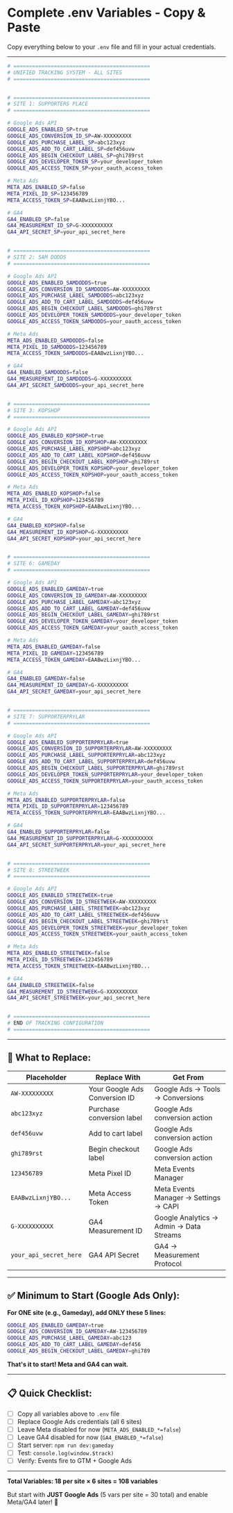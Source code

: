# Complete .env Variables - Copy & Paste

Copy everything below to your `.env` file and fill in your actual credentials.

---

```bash
# ============================================
# UNIFIED TRACKING SYSTEM - ALL SITES
# ============================================


# ============================================
# SITE 1: SUPPORTERS PLACE
# ============================================

# Google Ads API
GOOGLE_ADS_ENABLED_SP=true
GOOGLE_ADS_CONVERSION_ID_SP=AW-XXXXXXXXX
GOOGLE_ADS_PURCHASE_LABEL_SP=abc123xyz
GOOGLE_ADS_ADD_TO_CART_LABEL_SP=def456uvw
GOOGLE_ADS_BEGIN_CHECKOUT_LABEL_SP=ghi789rst
GOOGLE_ADS_DEVELOPER_TOKEN_SP=your_developer_token
GOOGLE_ADS_ACCESS_TOKEN_SP=your_oauth_access_token

# Meta Ads
META_ADS_ENABLED_SP=false
META_PIXEL_ID_SP=123456789
META_ACCESS_TOKEN_SP=EAABwzLixnjYBO...

# GA4
GA4_ENABLED_SP=false
GA4_MEASUREMENT_ID_SP=G-XXXXXXXXXX
GA4_API_SECRET_SP=your_api_secret_here


# ============================================
# SITE 2: SAM DODDS
# ============================================

# Google Ads API
GOOGLE_ADS_ENABLED_SAMDODDS=true
GOOGLE_ADS_CONVERSION_ID_SAMDODDS=AW-XXXXXXXXX
GOOGLE_ADS_PURCHASE_LABEL_SAMDODDS=abc123xyz
GOOGLE_ADS_ADD_TO_CART_LABEL_SAMDODDS=def456uvw
GOOGLE_ADS_BEGIN_CHECKOUT_LABEL_SAMDODDS=ghi789rst
GOOGLE_ADS_DEVELOPER_TOKEN_SAMDODDS=your_developer_token
GOOGLE_ADS_ACCESS_TOKEN_SAMDODDS=your_oauth_access_token

# Meta Ads
META_ADS_ENABLED_SAMDODDS=false
META_PIXEL_ID_SAMDODDS=123456789
META_ACCESS_TOKEN_SAMDODDS=EAABwzLixnjYBO...

# GA4
GA4_ENABLED_SAMDODDS=false
GA4_MEASUREMENT_ID_SAMDODDS=G-XXXXXXXXXX
GA4_API_SECRET_SAMDODDS=your_api_secret_here


# ============================================
# SITE 3: KOPSHOP
# ============================================

# Google Ads API
GOOGLE_ADS_ENABLED_KOPSHOP=true
GOOGLE_ADS_CONVERSION_ID_KOPSHOP=AW-XXXXXXXXX
GOOGLE_ADS_PURCHASE_LABEL_KOPSHOP=abc123xyz
GOOGLE_ADS_ADD_TO_CART_LABEL_KOPSHOP=def456uvw
GOOGLE_ADS_BEGIN_CHECKOUT_LABEL_KOPSHOP=ghi789rst
GOOGLE_ADS_DEVELOPER_TOKEN_KOPSHOP=your_developer_token
GOOGLE_ADS_ACCESS_TOKEN_KOPSHOP=your_oauth_access_token

# Meta Ads
META_ADS_ENABLED_KOPSHOP=false
META_PIXEL_ID_KOPSHOP=123456789
META_ACCESS_TOKEN_KOPSHOP=EAABwzLixnjYBO...

# GA4
GA4_ENABLED_KOPSHOP=false
GA4_MEASUREMENT_ID_KOPSHOP=G-XXXXXXXXXX
GA4_API_SECRET_KOPSHOP=your_api_secret_here


# ============================================
# SITE 6: GAMEDAY
# ============================================

# Google Ads API
GOOGLE_ADS_ENABLED_GAMEDAY=true
GOOGLE_ADS_CONVERSION_ID_GAMEDAY=AW-XXXXXXXXX
GOOGLE_ADS_PURCHASE_LABEL_GAMEDAY=abc123xyz
GOOGLE_ADS_ADD_TO_CART_LABEL_GAMEDAY=def456uvw
GOOGLE_ADS_BEGIN_CHECKOUT_LABEL_GAMEDAY=ghi789rst
GOOGLE_ADS_DEVELOPER_TOKEN_GAMEDAY=your_developer_token
GOOGLE_ADS_ACCESS_TOKEN_GAMEDAY=your_oauth_access_token

# Meta Ads
META_ADS_ENABLED_GAMEDAY=false
META_PIXEL_ID_GAMEDAY=123456789
META_ACCESS_TOKEN_GAMEDAY=EAABwzLixnjYBO...

# GA4
GA4_ENABLED_GAMEDAY=false
GA4_MEASUREMENT_ID_GAMEDAY=G-XXXXXXXXXX
GA4_API_SECRET_GAMEDAY=your_api_secret_here


# ============================================
# SITE 7: SUPPORTERPRYLAR
# ============================================

# Google Ads API
GOOGLE_ADS_ENABLED_SUPPORTERPRYLAR=true
GOOGLE_ADS_CONVERSION_ID_SUPPORTERPRYLAR=AW-XXXXXXXXX
GOOGLE_ADS_PURCHASE_LABEL_SUPPORTERPRYLAR=abc123xyz
GOOGLE_ADS_ADD_TO_CART_LABEL_SUPPORTERPRYLAR=def456uvw
GOOGLE_ADS_BEGIN_CHECKOUT_LABEL_SUPPORTERPRYLAR=ghi789rst
GOOGLE_ADS_DEVELOPER_TOKEN_SUPPORTERPRYLAR=your_developer_token
GOOGLE_ADS_ACCESS_TOKEN_SUPPORTERPRYLAR=your_oauth_access_token

# Meta Ads
META_ADS_ENABLED_SUPPORTERPRYLAR=false
META_PIXEL_ID_SUPPORTERPRYLAR=123456789
META_ACCESS_TOKEN_SUPPORTERPRYLAR=EAABwzLixnjYBO...

# GA4
GA4_ENABLED_SUPPORTERPRYLAR=false
GA4_MEASUREMENT_ID_SUPPORTERPRYLAR=G-XXXXXXXXXX
GA4_API_SECRET_SUPPORTERPRYLAR=your_api_secret_here


# ============================================
# SITE 8: STREETWEEK
# ============================================

# Google Ads API
GOOGLE_ADS_ENABLED_STREETWEEK=true
GOOGLE_ADS_CONVERSION_ID_STREETWEEK=AW-XXXXXXXXX
GOOGLE_ADS_PURCHASE_LABEL_STREETWEEK=abc123xyz
GOOGLE_ADS_ADD_TO_CART_LABEL_STREETWEEK=def456uvw
GOOGLE_ADS_BEGIN_CHECKOUT_LABEL_STREETWEEK=ghi789rst
GOOGLE_ADS_DEVELOPER_TOKEN_STREETWEEK=your_developer_token
GOOGLE_ADS_ACCESS_TOKEN_STREETWEEK=your_oauth_access_token

# Meta Ads
META_ADS_ENABLED_STREETWEEK=false
META_PIXEL_ID_STREETWEEK=123456789
META_ACCESS_TOKEN_STREETWEEK=EAABwzLixnjYBO...

# GA4
GA4_ENABLED_STREETWEEK=false
GA4_MEASUREMENT_ID_STREETWEEK=G-XXXXXXXXXX
GA4_API_SECRET_STREETWEEK=your_api_secret_here


# ============================================
# END OF TRACKING CONFIGURATION
# ============================================
```

---

## 🎯 What to Replace:

| Placeholder | Replace With | Get From |
|-------------|--------------|----------|
| `AW-XXXXXXXXX` | Your Google Ads Conversion ID | Google Ads → Tools → Conversions |
| `abc123xyz` | Purchase conversion label | Google Ads conversion action |
| `def456uvw` | Add to cart label | Google Ads conversion action |
| `ghi789rst` | Begin checkout label | Google Ads conversion action |
| `123456789` | Meta Pixel ID | Meta Events Manager |
| `EAABwzLixnjYBO...` | Meta Access Token | Meta Events Manager → Settings → CAPI |
| `G-XXXXXXXXXX` | GA4 Measurement ID | Google Analytics → Admin → Data Streams |
| `your_api_secret_here` | GA4 API Secret | GA4 → Measurement Protocol |

---

## ✅ Minimum to Start (Google Ads Only):

**For ONE site (e.g., Gameday), add ONLY these 5 lines:**

```bash
GOOGLE_ADS_ENABLED_GAMEDAY=true
GOOGLE_ADS_CONVERSION_ID_GAMEDAY=AW-123456789
GOOGLE_ADS_PURCHASE_LABEL_GAMEDAY=abc123
GOOGLE_ADS_ADD_TO_CART_LABEL_GAMEDAY=def456
GOOGLE_ADS_BEGIN_CHECKOUT_LABEL_GAMEDAY=ghi789
```

**That's it to start! Meta and GA4 can wait.**

---

## 📋 Quick Checklist:

- [ ] Copy all variables above to `.env` file
- [ ] Replace Google Ads credentials (all 6 sites)
- [ ] Leave Meta disabled for now (`META_ADS_ENABLED_*=false`)
- [ ] Leave GA4 disabled for now (`GA4_ENABLED_*=false`)
- [ ] Start server: `npm run dev:gameday`
- [ ] Test: `console.log(window.$track)`
- [ ] Verify: Events fire to GTM + Google Ads

---

**Total Variables: 18 per site × 6 sites = 108 variables**

But start with **JUST Google Ads** (5 vars per site = 30 total) and enable Meta/GA4 later! 🚀

